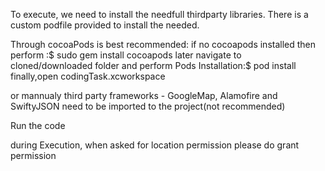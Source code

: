 To execute, we need to install the needfull thirdparty libraries. There is a custom podfile provided to install the needed.

Through cocoaPods is best recommended: if no cocoapods installed then perform :$ sudo gem install cocoapods
later navigate to cloned/downloaded folder
and perform Pods Installation:$ pod install
finally,open codingTask.xcworkspace

or mannualy third party frameworks - GoogleMap, Alamofire and SwiftyJSON need to be imported to the project(not recommended) 

Run the code

during Execution, 
when asked for location permission please do grant permission
